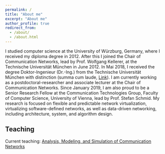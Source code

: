 ```yaml
---
permalink: /
title: "About me"
excerpt: "About me"
author_profile: true
redirect_from: 
  - /about/
  - /about.html
---
```


I studied computer science at the University of Würzburg, Germany, where I received my diploma degree in 2012. 
After this I joined the Chair of Communication Networks, lead by Prof. Wolfgang Kellerer, at the Technische Universität München in June 2012. 
In Mai 2018, I received the degree Doktor-Ingenieur (Dr.-Ing.) from the Technische Universität München with distinction (summa cum laude, [Link](https://d-nb.info/1160034877/34)).
I am currently working as a postdoctoral-researcher and associate lecturer at the Chair of Communication Networks. 
Since January 2019, I am also proud to be a Senior Research Fellow at the Communication Technologies Group, Faculty of Computer Science, University of Vienna, lead by Prof. Stefan Schmid.
My research is focused on flexible and predictable network virtualization, virtualizing software-defined networks, as well as data-driven networking, including architecture, system, and algorithm design.

## Teaching
Current teaching: [Analysis, Modeling, and Simulation of Communication Networks](https://www.ei.tum.de/lkn/lehre/vorlesungen/analysis-modeling-and-simulation-of-communication-networks/)
